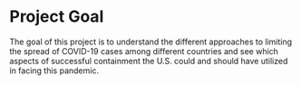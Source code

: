 # Project Goal
The goal of this project is to understand the different approaches to limiting the spread of COVID-19 cases among different countries and see which aspects of successful containment the U.S. could and should have utilized in facing this pandemic.
